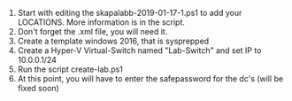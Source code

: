 1. Start with editing the skapalabb-2019-01-17-1.ps1 to add your LOCATIONS. More information is in the script.
2. Don't forget the .xml file, you will need it.
3. Create a template windows 2016, that is sysprepped
4. Create a Hyper-V Virtual-Switch named "Lab-Switch" and set IP to 10.0.0.1/24
5. Run the script create-lab.ps1
6. At this point, you will have to enter the safepassword for the dc's (will be fixed soon)
